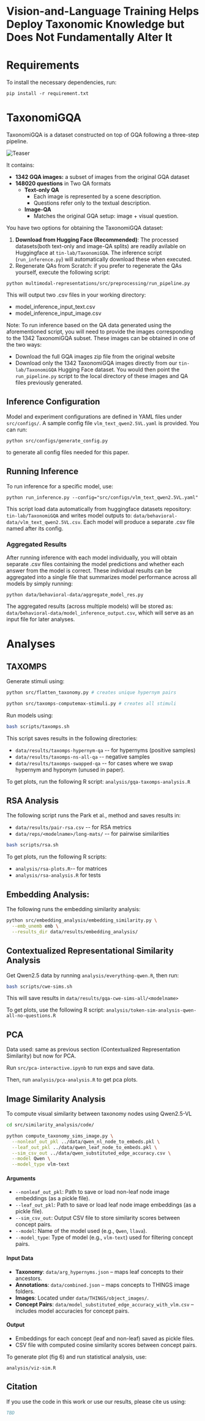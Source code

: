 # Vision-and-Language Training Helps Deploy Taxonomic Knowledge but Does Not Fundamentally Alter It

# Requirements
To install the necessary dependencies, run: 
```
pip install -r requirement.txt
```
# TaxonomiGQA

TaxonomiGQA is a dataset constructed on top of GQA following a three-step pipeline.

![Teaser](imgs/scene-description.png)

It contains:
- **1342 GQA images:** a subset of images from the original GQA dataset  
- **148020 questions** in Two QA formats
  - **Text-only QA**  
    - Each image is represented by a scene description.  
    - Questions refer only to the textual description.  
  - **Image-QA**  
    - Matches the original GQA setup: image + visual question.

You have two options for obtaining the TaxonomiGQA dataset:
1. **Download from Hugging Face (Recommended)**: The processed datasets(both text-only and image-QA splits) are readily avilable on Huggingface at `tin-lab/TaxonomiGQA`. The inference script (`run_inference.py`) will automatically download these when executed. 
2. Regenerate QAs from Scratch: if you prefer to regenerate the QAs yourself, execute the following script: 
```
python multimodal-representations/src/preprocessing/run_pipeline.py
```
This will output two .csv files in your working directory:
- model_inference_input_text.csv
- model_inference_input_image.csv

Note: To run inference based on the QA data generated using the aforementioned script, you will need to provide the images corresponding to the 1342 TaxonomiGQA subset. These images can be obtained in one of the two ways:
- Download the full GQA images zip file from the original website[](https://downloads.cs.stanford.edu/nlp/data/gqa/images.zip) 
- Download only the 1342 TaxonomiGQA images directly from our `tin-lab/TaxonomiGQA` Hugging Face dataset. 
You would then point the `run_pipeline.py` script to the local directory of these images and QA files previously generated. 

## Inference Configuration

Model and experiment configurations are defined in YAML files under 
`src/configs/`. A sample config file `vlm_text_qwen2.5VL.yaml` is provided. You can run:
```
python src/configs/generate_config.py
```
to generate all config files needed for this paper. 

## Running Inference

To run inference for a specific model, use:
```
python run_inference.py --config="src/configs/vlm_text_qwen2.5VL.yaml"
```
This script load data automatically from huggingface datasets repository:
`tin-lab/TaxonomiGQA`
and writes model outputs to:
`data/behavioral-data/vlm_text_qwen2.5VL.csv`.
Each model will produce a separate .csv file named after its config.

### Aggregated Results

After running inference with each model individually, you will obtain separate .csv files containing the model predictions and whether each answer from the model is correct. These individual results can be aggregated into a single file that summarizes model performance across all models by simply running: 
```
python data/behavioral-data/aggregate_model_res.py 
```
The aggregated results (across multiple models) will be stored as:
`data/behavioral-data/model_inference_output.csv`, which will serve as an input file for later analyses.

# Analyses
## TAXOMPS

Generate stimuli using:

```bash
python src/flatten_taxonomy.py # creates unique hypernym pairs

python src/taxomps-computemax-stimuli.py # creates all stimuli
```

Run models using:
```bash
bash scripts/taxomps.sh
```

This script saves results in the following directories:
* `data/results/taxomps-hypernym-qa` -- for hypernyms (positive samples)
* `data/results/taxomps-ns-all-qa` -- negative samples
* `data/results/taxomps-swapped-qa` -- for cases where we swap hypernym and hyponym (unused in paper).

To get plots, run the following R script: `analysis/gqa-taxomps-analysis.R`


## RSA Analysis

The following script runs the Park et al., method and saves results in:
* `data/results/pair-rsa.csv` -- for RSA metrics
* `data/reps/<modelname>/long-mats/` -- for pairwise similarities

```bash
bash scripts/rsa.sh
```

To get plots, run the following R scripts: 
* `analysis/rsa-plots.R`-- for matrices
* `analysis/rsa-analysis.R` for tests

## Embedding Analysis:

The following runs the embedding similarity analysis:
```bash
python src/embedding_analysis/embedding_similarity.py \
  --emb_unemb emb \
  --results_dir data/results/embedding_analysis/
```

## Contextualized Representational Similarity Analysis

Get Qwen2.5 data by running `analysis/everything-qwen.R`, then run:

```bash
bash scripts/cwe-sims.sh
```

This will save results in `data/results/gqa-cwe-sims-all/<modelname>`

To get plots, use the following R script: `analysis/token-sim-analysis-qwen-all-no-questions.R`

## PCA

Data used: same as previous section (Contextualized Representation Similarity) but now for PCA. 

Run `src/pca-interactive.ipynb` to run exps and save data.

Then, run `analysis/pca-analysis.R` to get pca plots.


## Image Similarity Analysis

To compute visual similarity between taxonomy nodes using Qwen2.5-VL 

```bash
cd src/similarity_analysis/code/

python compute_taxonomy_sims_image.py \
  --nonleaf_out_pkl ../data/qwen_nl_node_to_embeds.pkl \
  --leaf_out_pkl ../data/qwen_leaf_node_to_embeds.pkl \
  --sim_csv_out ../data/qwen_substituted_edge_accuracy.csv \
  --model Qwen \
  --model_type vlm-text
```

#### Arguments

* `--nonleaf_out_pkl`: Path to save or load non-leaf node image embeddings (as a pickle file).
* `--leaf_out_pkl`: Path to save or load leaf node image embeddings (as a pickle file).
* `--sim_csv_out`: Output CSV file to store similarity scores between concept pairs.
* `--model`: Name of the model used (e.g., `Qwen`, `llava`).
* `--model_type`: Type of model (e.g., `vlm-text`) used for filtering concept pairs.

#### Input Data

* **Taxonomy**: `data/arg_hypernyms.json` – maps leaf concepts to their ancestors.
* **Annotations**: `data/combined.json` – maps concepts to THINGS image folders.
* **Images**: Located under `data/THINGS/object_images/`.
* **Concept Pairs**: `data/model_substituted_edge_accuracy_with_vlm.csv` – includes model accuracies for concept pairs.

#### Output

* Embeddings for each concept (leaf and non-leaf) saved as pickle files.
* CSV file with computed cosine similarity scores between concept pairs.

To generate plot (fig 6) and run statistical analysis, use:

```
analysis/viz-sim.R
```


## Citation

If you use the code in this work or use our results, please cite us using:

```bibtex
TBD
```
